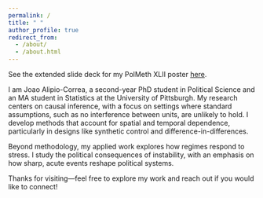 ```yaml
---
permalink: /
title: " "
author_profile: true
redirect_from: 
  - /about/
  - /about.html
---
```


See the extended slide deck for my PolMeth XLII poster [here](/files/[PolMeth2025]Alipio-Correa.pdf).

I am Joao Alipio-Correa, a second-year PhD student in Political Science and an MA student in Statistics at the University of Pittsburgh. My research centers on causal inference, with a focus on settings where standard assumptions, such as no interference between units, are unlikely to hold. I develop methods that account for spatial and temporal dependence, particularly in designs like synthetic control and difference-in-differences.

Beyond methodology, my applied work explores how regimes respond to stress. I study the political consequences of instability, with an emphasis on how sharp, acute events reshape political systems.

Thanks for visiting—feel free to explore my work and reach out if you would like to connect!